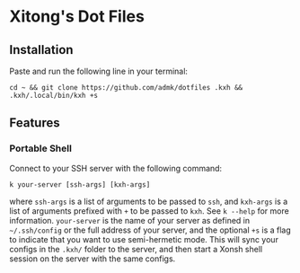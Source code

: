 # Xitong's Dot Files

## Installation

Paste and run the following line in your terminal:
```shell
cd ~ && git clone https://github.com/admk/dotfiles .kxh && .kxh/.local/bin/kxh +s
```

## Features

### Portable Shell

Connect to your SSH server with the following command:
```shell
k your-server [ssh-args] [kxh-args]
```
where `ssh-args` is a list of arguments
to be passed to `ssh`,
and `kxh-args` is a list of arguments
prefixed with `+`
to be passed to `kxh`.
See `k --help` for more information.
`your-server` is the name of your server
as defined in `~/.ssh/config`
or the full address of your server,
and the optional `+s` is a flag to indicate
that you want to use semi-hermetic mode.
This will sync your configs in the `.kxh/` folder
to the server,
and then start a Xonsh shell session on the server
with the same configs.
